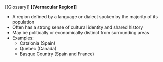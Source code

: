 
[[Glossary]]
**[[Vernacular Region]]**

- A region defined by a language or dialect spoken by the majority of its population
- Often has a strong sense of cultural identity and shared history
- May be politically or economically distinct from surrounding areas
- Examples:
    - Catalonia (Spain)
    - Quebec (Canada)
    - Basque Country (Spain and France)